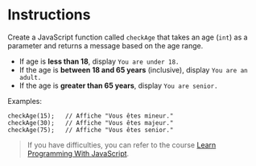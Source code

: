 # Instructions

Create a JavaScript function called `checkAge` that takes an age (`int`) as a parameter and returns a message based on the age range.

- If age is **less than 18**, display `You are under 18.`
- If the age is **between 18 and 65 years** (inclusive), display `You are an adult.`
- If the age is **greater than 65 years**, display `You are senior.`

Examples:

```
checkAge(15);   // Affiche "Vous êtes mineur."
checkAge(30);   // Affiche "Vous êtes majeur."
checkAge(75);   // Affiche "Vous êtes senior."
```

> If you have difficulties, you can refer to  the course [Learn Programming With JavaScript](https://openclassrooms.com/fr/courses/5664271-learn-programming-with-javascript).
